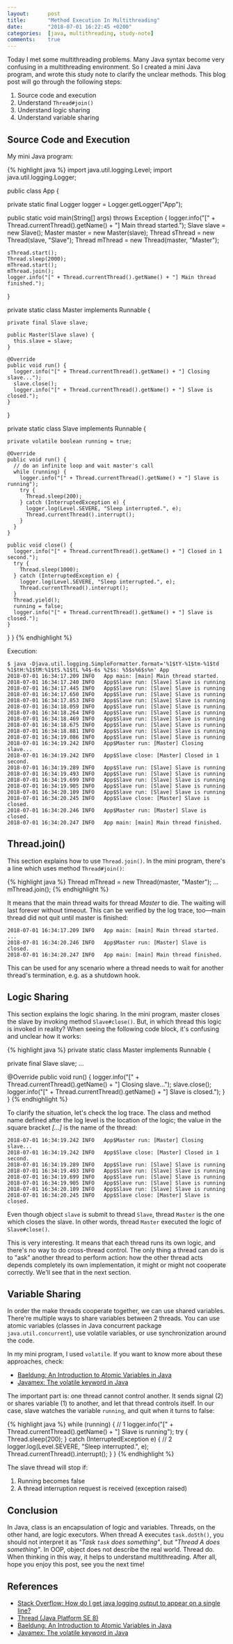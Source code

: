 ```yaml
---
layout:      post
title:       "Method Execution In Multithreading"
date:        "2018-07-01 16:22:45 +0200"
categories:  [java, multithreading, study-note]
comments:    true
---
```


Today I met some multithreading problems. Many Java syntax become very confusing
in a multithreading environment. So I created a mini Java program, and wrote
this study note to clarify the unclear methods. This blog post will go through
the following steps:

1. Source code and execution
2. Understand `Thread#join()`
3. Understand logic sharing
4. Understand variable sharing

<!--more-->

## Source Code and Execution

My mini Java program:

{% highlight java %}
import java.util.logging.Level;
import java.util.logging.Logger;

public class App {

  private static final Logger logger = Logger.getLogger("App");

  public static void main(String[] args) throws Exception {
    logger.info("[" + Thread.currentThread().getName() + "] Main thread started.");
    Slave slave = new Slave();
    Master master = new Master(slave);
    Thread sThread = new Thread(slave, "Slave");
    Thread mThread = new Thread(master, "Master");

    sThread.start();
    Thread.sleep(2000);
    mThread.start();
    mThread.join();
    logger.info("[" + Thread.currentThread().getName() + "] Main thread finished.");
  }

  private static class Master implements Runnable {

    private final Slave slave;

    public Master(Slave slave) {
      this.slave = slave;
    }

    @Override
    public void run() {
      logger.info("[" + Thread.currentThread().getName() + "] Closing slave...");
      slave.close();
      logger.info("[" + Thread.currentThread().getName() + "] Slave is closed.");
    }
  }

  private static class Slave implements Runnable {

    private volatile boolean running = true;

    @Override
    public void run() {
      // do an infinite loop and wait master's call
      while (running) {
        logger.info("[" + Thread.currentThread().getName() + "] Slave is running");
        try {
          Thread.sleep(200);
        } catch (InterruptedException e) {
          logger.log(Level.SEVERE, "Sleep interrupted.", e);
          Thread.currentThread().interrupt();
        }
      }
    }

    public void close() {
      logger.info("[" + Thread.currentThread().getName() + "] Closed in 1 second.");
      try {
        Thread.sleep(1000);
      } catch (InterruptedException e) {
        logger.log(Level.SEVERE, "Sleep interrupted.", e);
        Thread.currentThread().interrupt();
      }
      Thread.yield();
      running = false;
      logger.info("[" + Thread.currentThread().getName() + "] Slave is closed.");
    }
  }
}
{% endhighlight %}

Execution:

```
$ java -Djava.util.logging.SimpleFormatter.format='%1$tY-%1$tm-%1$td %1$tH:%1$tM:%1$tS.%1$tL %4$-6s %2$s: %5$s%6$s%n' App
2018-07-01 16:34:17.209 INFO   App main: [main] Main thread started.
2018-07-01 16:34:17.240 INFO   App$Slave run: [Slave] Slave is running
2018-07-01 16:34:17.445 INFO   App$Slave run: [Slave] Slave is running
2018-07-01 16:34:17.650 INFO   App$Slave run: [Slave] Slave is running
2018-07-01 16:34:17.853 INFO   App$Slave run: [Slave] Slave is running
2018-07-01 16:34:18.059 INFO   App$Slave run: [Slave] Slave is running
2018-07-01 16:34:18.264 INFO   App$Slave run: [Slave] Slave is running
2018-07-01 16:34:18.469 INFO   App$Slave run: [Slave] Slave is running
2018-07-01 16:34:18.675 INFO   App$Slave run: [Slave] Slave is running
2018-07-01 16:34:18.881 INFO   App$Slave run: [Slave] Slave is running
2018-07-01 16:34:19.086 INFO   App$Slave run: [Slave] Slave is running
2018-07-01 16:34:19.242 INFO   App$Master run: [Master] Closing slave...
2018-07-01 16:34:19.242 INFO   App$Slave close: [Master] Closed in 1 second.
2018-07-01 16:34:19.289 INFO   App$Slave run: [Slave] Slave is running
2018-07-01 16:34:19.493 INFO   App$Slave run: [Slave] Slave is running
2018-07-01 16:34:19.699 INFO   App$Slave run: [Slave] Slave is running
2018-07-01 16:34:19.905 INFO   App$Slave run: [Slave] Slave is running
2018-07-01 16:34:20.109 INFO   App$Slave run: [Slave] Slave is running
2018-07-01 16:34:20.245 INFO   App$Slave close: [Master] Slave is closed.
2018-07-01 16:34:20.246 INFO   App$Master run: [Master] Slave is closed.
2018-07-01 16:34:20.247 INFO   App main: [main] Main thread finished.
```

## Thread.join()

This section explains how to use `Thread.join()`.
In the mini program, there's a line which uses method `Thread#join()`:

{% highlight java %}
Thread mThread = new Thread(master, "Master");
...
mThread.join();
{% endhighlight %}

It means that the main thread waits for thread _Master_ to die. The waiting will
last forever without timeout. This can be verified by the log trace, too—main
thread did not quit until master is finished:

```
2018-07-01 16:34:17.209 INFO   App main: [main] Main thread started.
...
2018-07-01 16:34:20.246 INFO   App$Master run: [Master] Slave is closed.
2018-07-01 16:34:20.247 INFO   App main: [main] Main thread finished.
```

This can be used for any scenario where a thread needs to wait for another
thread's termination, e.g. as a shutdown hook.

## Logic Sharing

This section explains the logic sharing.
In the mini program, master closes the slave by invoking method `Slave#close()`.
But, in which thread this logic is invoked in reality? When seeing the following
code block, it's confusing and unclear how it works:

{% highlight java %}
private static class Master implements Runnable {

  private final Slave slave;
  ...

  @Override
  public void run() {
    logger.info("[" + Thread.currentThread().getName() + "] Closing slave...");
    slave.close();
    logger.info("[" + Thread.currentThread().getName() + "] Slave is closed.");
  }
}
{% endhighlight %}

To clarify the situation, let's check the log trace. The class and method name
defined after the log level is the location of the logic; the value in the
square bracket _\[...\]_ is the name of the thread:

```
2018-07-01 16:34:19.242 INFO   App$Master run: [Master] Closing slave...
2018-07-01 16:34:19.242 INFO   App$Slave close: [Master] Closed in 1 second.
2018-07-01 16:34:19.289 INFO   App$Slave run: [Slave] Slave is running
2018-07-01 16:34:19.493 INFO   App$Slave run: [Slave] Slave is running
2018-07-01 16:34:19.699 INFO   App$Slave run: [Slave] Slave is running
2018-07-01 16:34:19.905 INFO   App$Slave run: [Slave] Slave is running
2018-07-01 16:34:20.109 INFO   App$Slave run: [Slave] Slave is running
2018-07-01 16:34:20.245 INFO   App$Slave close: [Master] Slave is closed.
```

Even though object `slave` is submit to thread `Slave`, thread `Master` is the
one which closes the slave. In other words, thread `Master` executed the logic
of `Slave#close()`.

This is very interesting. It means that each thread runs its own logic, and
there's no way to do cross-thread control. The only thing a thread can do is to
"ask" another thread to perform action: how the other thread acts depends
completely its own implementation, it might or might not cooperate correctly.
We'll see that in the next section.

## Variable Sharing

In order the make threads cooperate together, we can use shared variables.
There're multiple ways to share variables between 2 threads. You can use
atomic variables (classes in Java concurrent package `java.util.concurrent`),
use volatile variables, or use synchronization around the code.

In my mini program, I used `volatile`.
If you want to know more about these approaches, check:

- [Baeldung: An Introduction to Atomic Variables in Java][3]
- [Javamex: The volatile keyword in Java][4]

The important part is: one thread cannot control another. It sends signal (2) or
shares variable (1) to another, and let that thread controls itself. In our case,
slave watches the variable `running`, and quit when it turns to false:

{% highlight java %}
while (running) {  // 1
  logger.info("[" + Thread.currentThread().getName() + "] Slave is running");
  try {
    Thread.sleep(200);
  } catch (InterruptedException e) {  // 2
    logger.log(Level.SEVERE, "Sleep interrupted.", e);
    Thread.currentThread().interrupt();
  }
}
{% endhighlight %}

The slave thread will stop if:

1. Running becomes false
2. A thread interruption request is received (exception raised)

## Conclusion

In Java, class is an encapsulation of logic and variables. Threads, on the other
hand, are logic executors. When thread A executes `task.doSth()`, you should not
interpret it as _"Task `task` does something"_, but _"Thread A does
something"_. In OOP, object does not describe the real world. Thread do. When
thinking in this way, it helps to understand multithreading. After all, hope you
enjoy this post, see you the next time!

## References

- [Stack Overflow: How do I get java logging output to appear on a single line?][1]
- [Thread (Java Platform SE 8)][2]
- [Baeldung: An Introduction to Atomic Variables in Java][3]
- [Javamex: The volatile keyword in Java][4]

[4]: https://www.javamex.com/tutorials/synchronization_volatile.shtml
[3]: http://www.baeldung.com/java-atomic-variables
[2]: https://docs.oracle.com/javase/8/docs/api/java/lang/Thread.html
[1]: https://stackoverflow.com/questions/194765/how-do-i-get-java-logging-output-to-appear-on-a-single-line
